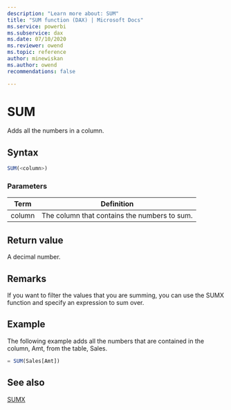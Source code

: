 ```yaml
---
description: "Learn more about: SUM"
title: "SUM function (DAX) | Microsoft Docs"
ms.service: powerbi 
ms.subservice: dax 
ms.date: 07/10/2020
ms.reviewer: owend
ms.topic: reference
author: minewiskan
ms.author: owend 
recommendations: false

---
```

# SUM

Adds all the numbers in a column.  
  
## Syntax  
  
```js
SUM(<column>)  
```
  
### Parameters  
  
|Term|Definition|  
|--------|--------------|  
|column|The column that contains the numbers to sum.|  
  
## Return value

A decimal number.  
  
## Remarks  
  
If you want to filter the values that you are summing, you can use the SUMX function and specify an expression to sum over.  
  
## Example

The following example adds all the numbers that are contained in the column, Amt, from the table, Sales.  
  
```js
= SUM(Sales[Amt])  
```
  
## See also

[SUMX](sumx-function-dax.md)
